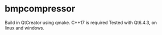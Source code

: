 # bmpcompressor

Build in QtCreator using qmake.
C++17 is required
Tested with Qt6.4.3, on linux and windows.


